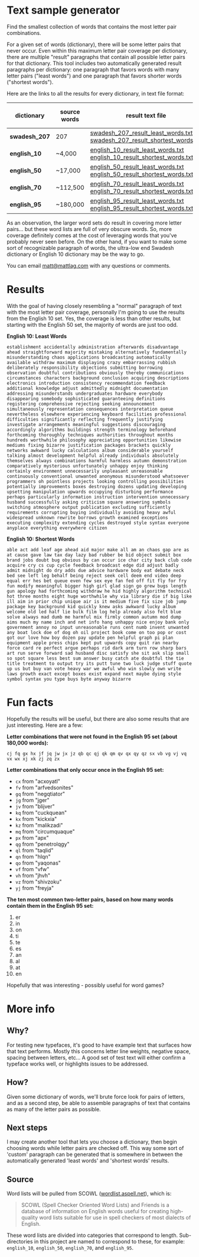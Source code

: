 # Text sample generator
 Find the smallest collection of words that 
 contains the most letter pair combinations.

For a given set of words (dictionary), there will be some letter pairs 
that never occur. Even within this maximum letter pair coverage per dictionary, 
there are multiple "result" paragraphs that contain all possible letter 
pairs for that dictionary. This tool includes two automatically generated 
result paragraphs per dictionary: one paragraph that favors words with many 
letter pairs ("least words") and one paragraph that favors shorter words ("shortest words").

Here are the links to all the results for every dictionary, in text file format:

| dictionary | source words | result text file | resulting words | unused letter pairs |
| --- | --- | --- | --- | --- |
| **swadesh_207** | 207   | [swadesh_207_result_least_words.txt](swadesh_207/swadesh_207_result_least_words.txt)<br>[swadesh_207_result_shortest_words.txt](swadesh_207/swadesh_207_result_shortest_words.txt) | 102<br>127 | 480 (29%) |
| **english_10** | ~4,000   | [english_10_result_least_words.txt](english_10/english_10_result_least_words.txt)<br>[english_10_result_shortest_words.txt](english_10/english_10_result_shortest_words.txt) | 215<br>331 | 302 (55%)|
| **english_50** | ~17,000  | [english_50_result_least_words.txt](english_50/english_50_result_least_words.txt)<br>[english_50_result_shortest_words.txt](english_50/english_50_result_shortest_words.txt) | 327<br>437 | 158 (77%) |
| **english_70** | ~112,500  | [english_70_result_least_words.txt](english_70/english_70_result_least_words.txt)<br>[english_70_result_shortest_words.txt](english_70/english_70_result_shortest_words.txt) | 388<br>587 | 78 (88%) |
| **english_95** | ~180,000 | [english_95_result_least_words.txt](english_95/english_95_result_least_words.txt)<br>[english_95_result_shortest_words.txt](english_95/english_95_result_shortest_words.txt) | 427<br>589 | 30 (96%) |

As an observation, the larger word sets do result in covering more letter pairs... but these word lists are full of very obscure words. So, more coverage definitely comes at the cost of leveraging words that you've probably never seen before. On the other hand, if you want to make some sort of recognizable paragraph of words, the ultra-low end Swadesh dictionary or English 10 dictionary may be the way to go.

You can email [matt@mattlag.com](matt@mattlag.com) with any questions or comments.

# Results
With the goal of having closely resembling a "normal" paragraph of text with the most 
letter pair coverage, personally I'm going to use the results from the English 10 set. 
Yes, the coverage is less than other results, but starting with the English 50 set, 
the majority of words are just too odd.

**English 10: Least Words**
```
establishment accidentally administration afterwards disadvantage ahead straightforward majority mistaking alternatively fundamentally misunderstanding chaos applications broadcasting automatically available withdraw maximum displaying crazy embarrassing rubbish deliberately responsibility objections submitting borrowing observation doubtful contributions obviously thereby communications circumstances characters background conclusion acquiring descriptions electronics introduction consistency recommendation feedback additional knowledge adjust admittedly midnight documentation addressing misunderstands undergraduates hardware everybody disappearing somebody sophisticated guaranteeing definitions registering comprehensive rejecting seeking announcement simultaneously representation consequences interpretation queue nevertheless elsewhere experiencing keyboard facilities professional difficulties significantly reflecting frequently justifying investigate arrangements meaningful suggestions discouraging accordingly algorithms buildings strength terminology beforehand forthcoming thoroughly techniques authorities throughout months hundreds worthwhile philosophy appreciating opportunities likewise mediums fixing bizarre justification packages brackets quickly networks awkward lucky calculations album considerable yourself talking almost development helpful already individuals absolutely themselves always combinations harmful harmless autumn demonstration comparatively mysterious unfortunately unhappy enjoy thinking certainly environment unnecessarily unpleasant unreasonable continuously conventional unwanted anonymous misunderstood whatsoever programmers oh pointless projects looking controlling possibilities potentially improvements boxes destroying dozens updating developing upsetting manipulation upwards occupying disturbing performance perhaps particularly information instruction intervention unnecessary husband successfully asking criticism square answering symbols switching atmosphere output publication excluding sufficiently requirements corrupting buying individually avoiding heavy awful widespread unknown rewrite borrows growth examined exceptions executing complexity extending cycles destroyed style syntax everyone anyplace everything everywhere citizen
```

**English 10: Shortest Words**
```
able act add leaf age ahead aid major make all am an chaos gap are as at cause gave law tax day lazy bad rubber be bid object submit box brand jobs doubt bug obvious by can occur ice char city back club code acquire cry cs cup cycle feedback broadcast edge did adjust badly admit midnight do dry adds due advice hardware body eat debate neck bed see left leg behalf being reject seek cell deem end video deep equal err hes bet queue even few sex eye fan fed off fit fly for fry fun modify meaningful bigger high girl glad sign go grew bugs length gun apology had forthcoming withdraw he hid highly algorithm technical hot three months eight huge worthwhile why via library die if big like ill aim in prior chip unique air is it medium five fix size job jump package key background kid quickly knew asks awkward lucky album welcome old led half lie bulk film log help already also felt blue solve always mad dumb me harmful mix firmly common autumn mod dump aims much my name inch and net info hang unhappy nice enjoy bank only government annoy no input unreasonable runs cent numb invent unwanted any boat lock doe of dog oh oil project book come on too pop or cost got our love how boy dozen pay update pen helpful graph pi plan equipment apple press chips kept put upwards copy quit ran nearby force card re perfect argue perhaps rid dark arm turn row sharp bars art run serve forward sad husband disc satisfy she sit ask slip small so spot square less best sum answer busy catch ate doubtful the tie title treatment to output try its putt tune two luck judge stuff quote up us but buy van vote heavy war we awful who win slowly own write laws growth exact except boxes exist expand next maybe dying style symbol syntax you type buys byte anyway bizarre
```
# Fun facts
Hopefully the results will be useful, but there are also some results that are just interesting. Here are a few:

**Letter combinations that were not found in the English 95 set (about 180,000 words):**
```
cj fq gx hx jf jq jw jx jz qb qc qj qk qm qv qx qy qz sx vb vg vj vq vx wx xj xk zj zq zx
```

**Letter combinations that only occur once in the English 95 set:**
  - `cx` from "acxoyatl"
  - `fv` from "arfvedsonites"
  - `gq` from "negqtiator"
  - `jg` from "jger"
  - `jv` from "blijver"
  - `kq` from "cuckquean"
  - `kx` from "kickxia"
  - `kz` from "malikzadi"
  - `mq` from "circumquaque"
  - `px` from "apx"
  - `qg` from "penetrolqgy"
  - `ql` from "taqlid"
  - `qn` from "hlqn"
  - `qo` from "yaqonas"
  - `vf` from "vfw"
  - `vh` from "jhvh"
  - `vz` from "shivzoku"
  - `yj` from "freyja"

**The ten most common two-letter pairs, based on how many words contain them in the English 95 set:**
1.  er
2.  in
3.  on
4.  ti
5.  te
6.  es
7.  an
8.  al
9.  at
10. en

Hopefully that was interesting - possibly useful for word games?

# More info
## Why?
For testing new typefaces, it's good to have example text that surfaces how
that text performs. Mostly this concerns letter line weights, negative space,
spacing between letters, etc... A good set of test text will either confirm 
a typeface works well, or highlights issues to be addressed.

## How?
Given some dictionary of words, we'll brute force look for pairs of letters, 
and as a second step, be able to assemble paragraphs of text that 
contains as many of the letter pairs as possible.

## Next steps
I may create another tool that lets you choose a dictionary, then begin choosing words while
letter pairs are checked off. This way some sort of 'custom' paragraph can be generated that
is somewhere in between the automatically generated 'least words' and 'shortest words' results.
## Source
Word lists will be pulled from SCOWL ([wordlist.aspell.net](http://wordlist.aspell.net/)), which is:
  
> SCOWL (Spell Checker Oriented Word Lists) and Friends is a database of information on English 
> words useful for creating high-quality word lists suitable for use in spell checkers of most 
> dialects of English.

These word lists are divided into categories that correspond to length. Sub-directories in this 
project are named to correspond to these, for example: `english_10`, `english_50`, `english_70`, 
and `english_95`.

